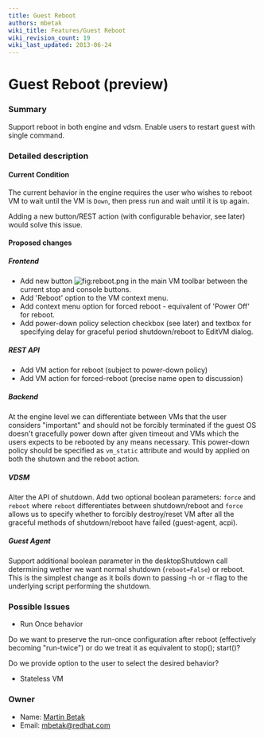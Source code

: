 ```yaml
---
title: Guest Reboot
authors: mbetak
wiki_title: Features/Guest Reboot
wiki_revision_count: 19
wiki_last_updated: 2013-06-24
---
```


# Guest Reboot (preview)

### Summary

Support reboot in both engine and vdsm. Enable users to restart guest with single command.

### Detailed description

#### Current Condition

The current behavior in the engine requires the user who wishes to reboot VM to wait until the VM is `Down`, then press run and wait until it is `Up` again.

Adding a new button/REST action (with configurable behavior, see later) would solve this issue.

#### Proposed changes

##### Frontend

*   Add new button ![](reboot.png "fig:reboot.png") in the main VM toolbar between the current stop and console buttons.
*   Add 'Reboot' option to the VM context menu.
*   Add context menu option for forced reboot - equivalent of 'Power Off' for reboot.
*   Add power-down policy selection checkbox (see later) and textbox for specifying delay for graceful period shutdown/reboot to EditVM dialog.

##### REST API

*   Add VM action for reboot (subject to power-down policy)
*   Add VM action for forced-reboot (precise name open to discussion)

##### Backend

At the engine level we can differentiate between VMs that the user considers "important" and should not be forcibly terminated if the guest OS doesn't gracefully power down after given timeout and VMs which the users expects to be rebooted by any means necessary. This power-down policy should be specified as `vm_static` attribute and would by applied on both the shutown and the reboot action.

##### VDSM

Alter the API of shutdown. Add two optional boolean parameters: `force` and `reboot` where `reboot` differentiates between shutdown/reboot and `force` allows us to specify whether to forcibly destroy/reset VM after all the graceful methods of shutdown/reboot have failed (guest-agent, acpi).

##### Guest Agent

Support additional boolean parameter in the desktopShutdown call determining wether we want normal shutdown (`reboot=False`) or reboot. This is the simplest change as it boils down to passing -h or -r flag to the underlying script performing the shutdown.

### Possible Issues

*   Run Once behavior

Do we want to preserve the run-once configuration after reboot (effectively becoming "run-twice") or do we treat it as equivalent to stop(); start()?

Do we provide option to the user to select the desired behavior?

*   Stateless VM

### Owner

*   Name: [Martin Betak](User:Mbetak)
*   Email: <mbetak@redhat.com>
